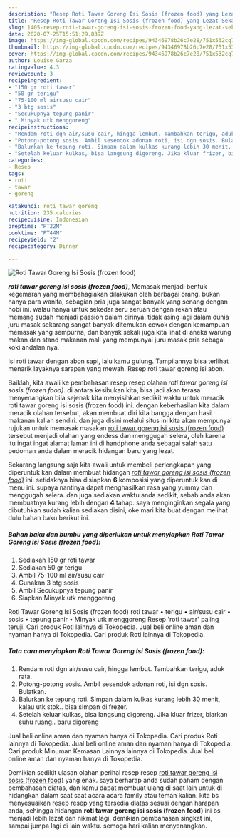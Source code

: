 ```yaml
---
description: "Resep Roti Tawar Goreng Isi Sosis (frozen food) yang Lezat Sekali"
title: "Resep Roti Tawar Goreng Isi Sosis (frozen food) yang Lezat Sekali"
slug: 1405-resep-roti-tawar-goreng-isi-sosis-frozen-food-yang-lezat-sekali
date: 2020-07-25T15:51:29.839Z
image: https://img-global.cpcdn.com/recipes/94346978b26c7e28/751x532cq70/roti-tawar-goreng-isi-sosis-frozen-food-foto-resep-utama.jpg
thumbnail: https://img-global.cpcdn.com/recipes/94346978b26c7e28/751x532cq70/roti-tawar-goreng-isi-sosis-frozen-food-foto-resep-utama.jpg
cover: https://img-global.cpcdn.com/recipes/94346978b26c7e28/751x532cq70/roti-tawar-goreng-isi-sosis-frozen-food-foto-resep-utama.jpg
author: Louise Garza
ratingvalue: 4.3
reviewcount: 3
recipeingredient:
- "150 gr roti tawar"
- "50 gr terigu"
- "75-100 ml airsusu cair"
- "3 btg sosis"
- "Secukupnya tepung panir"
- " Minyak utk menggoreng"
recipeinstructions:
- "Rendam roti dgn air/susu cair, hingga lembut. Tambahkan terigu, aduk rata."
- "Potong-potong sosis. Ambil sesendok adonan roti, isi dgn sosis. Bulatkan."
- "Balurkan ke tepung roti. Simpan dalam kulkas kurang lebih 30 menit, kalau utk stok.. bisa simpan di frezer."
- "Setelah keluar kulkas, bisa langsung digoreng. Jika kluar frizer, biarkan suhu ruang.. baru digoreng"
categories:
- Resep
tags:
- roti
- tawar
- goreng

katakunci: roti tawar goreng 
nutrition: 235 calories
recipecuisine: Indonesian
preptime: "PT22M"
cooktime: "PT44M"
recipeyield: "2"
recipecategory: Dinner

---
```



![Roti Tawar Goreng Isi Sosis (frozen food)](https://img-global.cpcdn.com/recipes/94346978b26c7e28/751x532cq70/roti-tawar-goreng-isi-sosis-frozen-food-foto-resep-utama.jpg)

<b><i>roti tawar goreng isi sosis (frozen food)</i></b>, Memasak menjadi bentuk kegemaran yang membahagiakan dilakukan oleh berbagai orang. bukan hanya para wanita, sebagian pria juga sangat banyak yang senang dengan hobi ini. walau hanya untuk sekedar seru seruan dengan rekan atau memang sudah menjadi passion dalam dirinya. tidak asing lagi dalam dunia juru masak sekarang sangat banyak ditemukan cowok dengan kemampuan memasak yang sempurna, dan banyak sekali juga kita lihat di aneka warung makan dan stand makanan mall yang mempunyai juru masak pria sebagai koki andalan nya.

Isi roti tawar dengan abon sapi, lalu kamu gulung. Tampilannya bisa terlihat menarik layaknya sarapan yang mewah. Resep roti tawar goreng isi abon.

Baiklah, kita awali ke pembahasan resep resep olahan <i>roti tawar goreng isi sosis (frozen food)</i>. di antara kesibukan kita, bisa jadi akan terasa menyenangkan bila sejenak kita menyisihkan sedikit waktu untuk meracik roti tawar goreng isi sosis (frozen food) ini. dengan keberhasilan kita dalam meracik olahan tersebut, akan membuat diri kita bangga dengan hasil makanan kalian sendiri. dan juga disini melalui situs ini kita akan mempunyai rujukan untuk memasak masakan <u>roti tawar goreng isi sosis (frozen food)</u> tersebut menjadi olahan yang endess dan menggugah selera, oleh karena itu ingat ingat alamat laman ini di handphone anda sebagai salah satu pedoman anda dalam meracik hidangan baru yang lezat.


Sekarang langsung saja kita awali untuk membeli perlengkapan yang diperuntuk kan dalam membuat hidangan <u><i>roti tawar goreng isi sosis (frozen food)</i></u> ini. setidaknya bisa disiapkan <b>6</b> komposisi yang diperuntuk kan di menu ini. supaya nantinya dapat menghasilkan rasa yang yummy dan menggugah selera. dan juga sediakan waktu anda sedikit, sebab anda akan membuatnya kurang lebih dengan <b>4</b> tahap. saya menginginkan segala yang dibutuhkan sudah kalian sediakan disini, oke mari kita buat dengan melihat dulu bahan baku berikut ini.

<!--inarticleads1-->

##### Bahan baku dan bumbu yang diperlukan untuk menyiapkan Roti Tawar Goreng Isi Sosis (frozen food):

1. Sediakan 150 gr roti tawar
1. Sediakan 50 gr terigu
1. Ambil 75-100 ml air/susu cair
1. Gunakan 3 btg sosis
1. Ambil Secukupnya tepung panir
1. Siapkan  Minyak utk menggoreng


Roti Tawar Goreng Isi Sosis (frozen food) roti tawar • terigu • air/susu cair • sosis • tepung panir • Minyak utk menggoreng Resep &#39;roti tawar&#39; paling teruji. Cari produk Roti lainnya di Tokopedia. Jual beli online aman dan nyaman hanya di Tokopedia. Cari produk Roti lainnya di Tokopedia. 

<!--inarticleads2-->

##### Tata cara menyiapkan Roti Tawar Goreng Isi Sosis (frozen food):

1. Rendam roti dgn air/susu cair, hingga lembut. Tambahkan terigu, aduk rata.
1. Potong-potong sosis. Ambil sesendok adonan roti, isi dgn sosis. Bulatkan.
1. Balurkan ke tepung roti. Simpan dalam kulkas kurang lebih 30 menit, kalau utk stok.. bisa simpan di frezer.
1. Setelah keluar kulkas, bisa langsung digoreng. Jika kluar frizer, biarkan suhu ruang.. baru digoreng


Jual beli online aman dan nyaman hanya di Tokopedia. Cari produk Roti lainnya di Tokopedia. Jual beli online aman dan nyaman hanya di Tokopedia. Cari produk Minuman Kemasan Lainnya lainnya di Tokopedia. Jual beli online aman dan nyaman hanya di Tokopedia. 

Demikian sedikit ulasan olahan perihal resep resep <u>roti tawar goreng isi sosis (frozen food)</u> yang enak. saya berharap anda sudah paham dengan pembahasan diatas, dan kamu dapat membuat ulang di saat lain untuk di hidangkan dalam saat saat acara acara family atau teman kalian. kita bs menyesuaikan resep resep yang tersedia diatas sesuai dengan harapan anda, sehingga hidangan <b>roti tawar goreng isi sosis (frozen food)</b> ini bs menjadi lebih lezat dan nikmat lagi. demikian pembahasan singkat ini, sampai jumpa lagi di lain waktu. semoga hari kalian menyenangkan.

